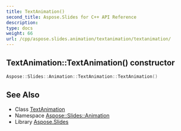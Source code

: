 ```yaml
---
title: TextAnimation()
second_title: Aspose.Slides for C++ API Reference
description: 
type: docs
weight: 66
url: /cpp/aspose.slides.animation/textanimation/textanimation/
---
```

## TextAnimation::TextAnimation() constructor




```cpp
Aspose::Slides::Animation::TextAnimation::TextAnimation()
```

## See Also

* Class [TextAnimation](./)
* Namespace [Aspose::Slides::Animation](../)
* Library [Aspose.Slides](../../)